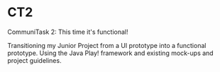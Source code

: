 # CT2
CommuniTask 2: This time it's functional!

Transitioning my Junior Project from a UI prototype into a functional prototype. Using the Java Play! framework and existing mock-ups and project guidelines.
